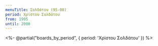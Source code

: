 ```yaml
---
menuTitle: Σολδάτου (95-00)
period: Χρίστου Σολδάτου
from: 1995
until: 2000
---
```


<%- @partial("boards_by_period", { period: 'Χρίστου Σολδάτου' }) %>
